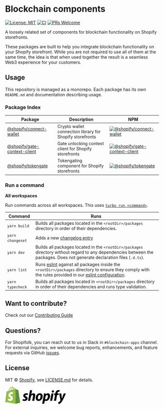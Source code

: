# Blockchain components

[![License: MIT](https://img.shields.io/badge/License-MIT-green.svg)](LICENSE.md) [![CI](https://github.com/Shopify/blockchain-components/actions/workflows/ci.yml/badge.svg)](https://github.com/Shopify/blockchain-components/actions?query=branch%3Amain) [![PRs Welcome](https://img.shields.io/badge/PRs-welcome-brightgreen.svg)](../../.github/contributing.md)

A loosely related set of components for blockchain functionality on Shopify storefronts.

These packages are built to help you integrate blockchain functionality on your Shopify storefront. While you are not required to use all of them at the same time, the idea is that when used together the result is a seamless Web3 experience for your customers.

## Usage

This repository is managed as a monorepo. Each package has its own `README.md` and documentation describing usage.

### Package Index

| Package                                                      | Description                                              | NPM                                                                                                                                                  |
| ------------------------------------------------------------ | -------------------------------------------------------- | ---------------------------------------------------------------------------------------------------------------------------------------------------- |
| [@shopify/connect-wallet](packages/connect-wallet)           | Crypto wallet connection library for Shopify storefronts | [![@shopify/connect-wallet](https://img.shields.io/npm/v/@shopify/connect-wallet)](https://npmjs.com/package/@shopify/connect-wallet)                |
| [@shopify/gate-context-client](packages/gate-context-client) | Gate unlocking context client for Shopify storefronts    | [![@shopify/gate-context-client](https://img.shields.io/npm/v/@shopify/gate-context-client)](https://npmjs.com/package/@shopify/gate-context-client) |
| [@shopify/tokengate](packages/tokengate)                     | Tokengating component for Shopify storefronts            | [![@shopify/tokengate](https://img.shields.io/npm/v/@shopify/tokengate)](https://npmjs.com/package/@shopify/tokengate)                               |

### Run a command

**All workspaces**

Run commands across all workspaces. This uses [`turbo run <command>`](https://turborepo.org/docs/reference/command-line-reference#turbo-run-task).

| Command          | Runs                                                                                                                                                                                            |
| ---------------- | ----------------------------------------------------------------------------------------------------------------------------------------------------------------------------------------------- |
| `yarn build`     | Builds all packages located in the `<rootDir>/packages` directory in order of their dependencies.                                                                                               |
| `yarn changeset` | Adds a new [changelog entry](https://github.com/Shopify/blockchain-components/blob/main/.github/contributing.md#adding-a-changeset)                                                             |
| `yarn dev`       | Builds all packages located in the `<rootDir>/packages` directory without regard to any dependencies between the packages. Does not generate declaration files (`.d.ts`).                       |
| `yarn lint`      | Runs [eslint](https://eslint.org/) against all packages inside the `<rootDir>/packages` directory to ensure they comply with the rules provided in our [eslint configuration](../.eslintrc.js). |
| `yarn typecheck` | Builds all packages located in `<rootDir>/packages` directory in order of their dependencies and runs type validation.                                                                          |

## Want to contribute?

Check out our [Contributing Guide](./.github/CONTRIBUTING.md)

## Questions?

For Shopifolk, you can reach out to us in Slack in `#blockchain-apps` channel. For external inquiries, we welcome bug reports, enhancements, and feature requests via GitHub [issues](/issues).

## License

MIT &copy; [Shopify](https://shopify.com/), see [LICENSE.md](LICENSE.md) for details.

[<img src="images/shopify.svg" alt="Shopify" width="200" />](https://www.shopify.com/)
